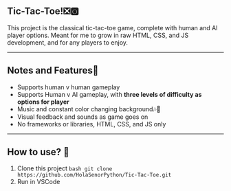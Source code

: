 ## Tic-Tac-Toe!❎🅾️

This project is the classical tic-tac-toe game, complete with human and AI player options. Meant for me
to grow in raw HTML, CSS, and JS development, and for any players to enjoy. 

---

## Notes and Features📃
- Supports human v human gameplay
- Supports Human v AI gameplay, with **three levels of difficulty as options for player**
- Music and constant color changing background🎶🌈
- Visual feedback and sounds as game goes on
- No frameworks or libraries, HTML, CSS, and JS only

---

## How to use? 🤔
1. Clone this project ```bash git clone https://github.com/HolaSenorPython/Tic-Tac-Toe.git```
2. Run in VSCode
